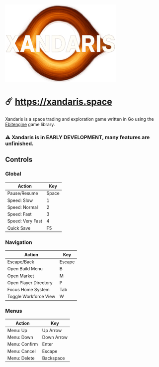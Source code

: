 ![img](assets/images/xandaris.png)

# ☄️ https://xandaris.space

Xandaris is a space trading and exploration game written in Go using the [Ebitengine](https://github.com/hajimehoshi/ebiten/v2) game library.

### ⚠️ Xandaris is in EARLY DEVELOPMENT, many features are unfinished.

## Controls

### Global
| Action | Key |
| --- | --- |
| Pause/Resume | Space |
| Speed: Slow | 1 |
| Speed: Normal | 2 |
| Speed: Fast | 3 |
| Speed: Very Fast | 4 |
| Quick Save | F5 |

### Navigation
| Action | Key |
| --- | --- |
| Escape/Back | Escape |
| Open Build Menu | B |
| Open Market | M |
| Open Player Directory | P |
| Focus Home System | Tab |
| Toggle Workforce View | W |

### Menus
| Action | Key |
| --- | --- |
| Menu: Up | Up Arrow |
| Menu: Down | Down Arrow |
| Menu: Confirm | Enter |
| Menu: Cancel | Escape |
| Menu: Delete | Backspace |

